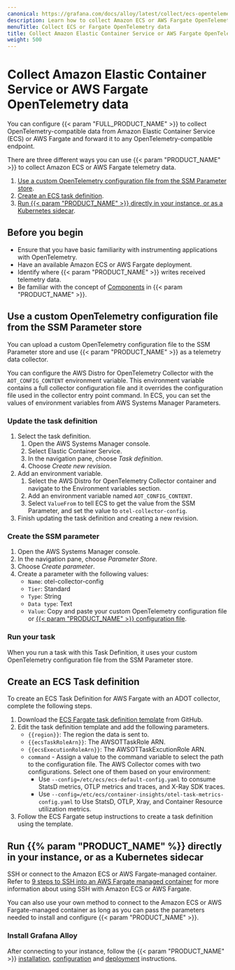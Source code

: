 ```yaml
---
canonical: https://grafana.com/docs/alloy/latest/collect/ecs-opentelemetry-data/
description: Learn how to collect Amazon ECS or AWS Fargate OpenTelemetry data and forward it to any OpenTelemetry-compatible endpoint
menuTitle: Collect ECS or Fargate OpenTelemetry data
title: Collect Amazon Elastic Container Service or AWS Fargate OpenTelemetry data
weight: 500
---
```


# Collect Amazon Elastic Container Service or AWS Fargate OpenTelemetry data

You can configure {{< param "FULL_PRODUCT_NAME" >}} to collect OpenTelemetry-compatible data from Amazon Elastic Container Service (ECS) or AWS Fargate and forward it to any OpenTelemetry-compatible endpoint.

There are three different ways you can use {{< param "PRODUCT_NAME" >}} to collect Amazon ECS or AWS Fargate telemetry data.

1. [Use a custom OpenTelemetry configuration file from the SSM Parameter store](#use-a-custom-opentelemetry-configuration-file-from-the-ssm-parameter-store).
1. [Create an ECS task definition](#create-an-ecs-task-definition).
1. [Run {{< param "PRODUCT_NAME" >}} directly in your instance, or as a Kubernetes sidecar](#run-alloy-directly-in-your-instance-or-as-a-kubernetes-sidecar).

## Before you begin

* Ensure that you have basic familiarity with instrumenting applications with OpenTelemetry.
* Have an available Amazon ECS or AWS Fargate deployment.
* Identify where {{< param "PRODUCT_NAME" >}} writes received telemetry data.
* Be familiar with the concept of [Components][] in {{< param "PRODUCT_NAME" >}}.

## Use a custom OpenTelemetry configuration file from the SSM Parameter store

You can upload a custom OpenTelemetry configuration file to the SSM Parameter store and use {{< param "PRODUCT_NAME" >}} as a telemetry data collector.

You can configure the AWS Distro for OpenTelemetry Collector with the `AOT_CONFIG_CONTENT` environment variable.
This environment variable contains a full collector configuration file and it overrides the configuration file used in the collector entry point command.
In ECS, you can set the values of environment variables from AWS Systems Manager Parameters.

### Update the task definition

 1. Select the task definition.
    1. Open the AWS Systems Manager console.
    1. Select Elastic Container Service.
    1. In the navigation pane, choose *Task definition*.
    1. Choose *Create new revision*.
1. Add an environment variable.
   1. Select the AWS Distro for OpenTelemetry Collector container and navigate to the Environment variables section.
   1. Add an environment variable named `AOT_CONFIG_CONTENT`.
   1. Select `ValueFrom` to tell ECS to get the value from the SSM Parameter, and set the value to `otel-collector-config`.
1. Finish updating the task definition and creating a new revision.

### Create the SSM parameter

1. Open the AWS Systems Manager console.
1. In the navigation pane, choose *Parameter Store*.
1. Choose *Create parameter*.
1. Create a parameter with the following values:
   * `Name`: otel-collector-config
   * `Tier`: Standard
   * `Type`: String
   * `Data type`: Text
   * `Value`: Copy and paste your custom OpenTelemetry configuration file or [{{< param "PRODUCT_NAME" >}} configuration file][configure].

### Run your task

When you run a task with this Task Definition, it uses your custom OpenTelemetry configuration file from the SSM Parameter store.

## Create an ECS Task definition

To create an ECS Task Definition for AWS Fargate with an ADOT collector, complete the following steps.

1. Download the [ECS Fargate task definition template][template] from GitHub.
1. Edit the task definition template and add the following parameters.
   * `{{region}}`: The region the data is sent to.
   * `{{ecsTaskRoleArn}}`: The AWSOTTaskRole ARN.
   * `{{ecsExecutionRoleArn}}`: The AWSOTTaskExcutionRole ARN.
   * `command` - Assign a value to the command variable to select the path to the configuration file.
     The AWS Collector comes with two configurations. Select one of them based on your environment:
     * Use `--config=/etc/ecs/ecs-default-config.yaml` to consume StatsD metrics, OTLP metrics and traces, and X-Ray SDK traces.
     * Use `--config=/etc/ecs/container-insights/otel-task-metrics-config.yaml` to Use StatsD, OTLP, Xray, and Container Resource utilization metrics.
1. Follow the ECS Fargate setup instructions to create a task definition using the template.

## Run {{% param "PRODUCT_NAME" %}} directly in your instance, or as a Kubernetes sidecar

SSH or connect to the Amazon ECS or AWS Fargate-managed container. Refer to [9 steps to SSH into an AWS Fargate managed container][steps] for more information about using SSH with Amazon ECS or AWS Fargate.

You can also use your own method to connect to the Amazon ECS or AWS Fargate-managed container as long as you can pass the parameters needed to install and configure {{< param "PRODUCT_NAME" >}}.

### Install Grafana Alloy

After connecting to your instance, follow the {{< param "PRODUCT_NAME" >}} [installation][install], [configuration][configure] and [deployment][deploy] instructions.

[Components]: ../../get-started/components
[template]: https://github.com/aws-observability/aws-otel-collector/blob/master/examples/ecs/aws-cloudwatch/ecs-fargate-sidecar.json
[configure]: https://grafana.com/docs/alloy/latest/configure/
[steps]: https://medium.com/ci-t/9-steps-to-ssh-into-an-aws-fargate-managed-container-46c1d5f834e2
[install]: https://grafana.com/docs/alloy/latest/set-up/install/linux/
[deploy]: https://grafana.com/docs/alloy/latest/set-up/deploy/
